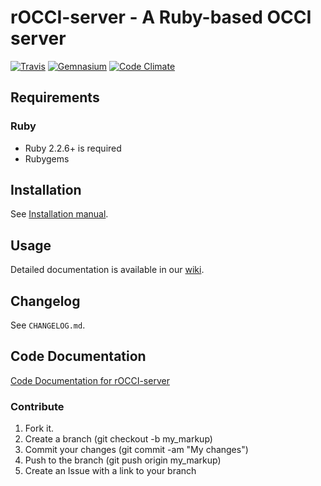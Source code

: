 # rOCCI-server - A Ruby-based OCCI server
[![Travis](https://img.shields.io/travis/EGI-FCTF/rOCCI-server.svg?style=flat-square)](http://travis-ci.org/EGI-FCTF/rOCCI-server)
[![Gemnasium](https://img.shields.io/gemnasium/EGI-FCTF/rOCCI-server.svg?style=flat-square)](https://gemnasium.com/EGI-FCTF/rOCCI-server)
[![Code Climate](https://img.shields.io/codeclimate/github/EGI-FCTF/rOCCI-server.svg?style=flat-square)](https://codeclimate.com/github/EGI-FCTF/rOCCI-server)

## Requirements
### Ruby
* Ruby 2.2.6+ is required
* Rubygems

## Installation
See [Installation manual](https://wiki.egi.eu/wiki/rOCCI:ROCCI-server_Admin_Guide).

## Usage
Detailed documentation is available in our [wiki](https://wiki.egi.eu/wiki/ROCCI).

## Changelog
See `CHANGELOG.md`.

## Code Documentation
[Code Documentation for rOCCI-server](http://rubydoc.info/github/EGI-FCTF/rOCCI-server/)

### Contribute

1. Fork it.
2. Create a branch (git checkout -b my_markup)
3. Commit your changes (git commit -am "My changes")
4. Push to the branch (git push origin my_markup)
5. Create an Issue with a link to your branch
